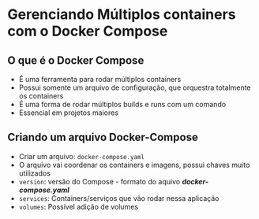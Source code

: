 # Gerenciando Múltiplos containers com o Docker Compose

## O que é o Docker Compose

- É uma ferramenta para rodar múltiplos containers
- Possui somente um arquivo de configuração, que orquestra totalmente os containers
- É uma forma de rodar múltiplos builds e runs com um comando
- Essencial em projetos maiores

## Criando um arquivo Docker-Compose

- Criar um arquivo: `docker-compose.yaml`
- O arquivo vai coordenar os containers e imagens, possui chaves muito utilizados
- `version`: versão do Compose - formato do aquivo **_docker-compose.yaml_**
- `services`: Containers/serviços que vão rodar nessa aplicação
- `volumes`: Possível adição de volumes
